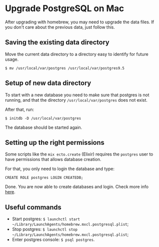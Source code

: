 # Upgrade PostgreSQL on Mac

After upgrading with homebrew, you may need to upgrade the data files.
If you don't care about the previous data, just follow this.

## Saving the existing data directory

Move the current data directory to a directory easy to identify for future usage.

```
$ mv /usr/local/var/postgres /usr/local/var/postgres9.5
```

## Setup of new data directory

To start with a new database you need to make sure that postgres is not running,
and that the directory `/usr/local/var/postgres` does not exist.

After that, run:

```
$ initdb -D /usr/local/var/postgres
```

The database should be started again.

## Setting up the right permissions

Some scripts like the `mix ecto.create` (Elixir) requires the `postgres` user to have
permissions that allows database creation.

For that, you only need to login the database and type:

```
CREATE ROLE postgres LOGIN CREATEDB;
```

Done. You are now able to create databases and login. Check more info [here](http://www.phoenixframework.org/docs/mix-tasks#section--ecto-create-).

## Useful commands

- Start postgres: `$ launchctl start ~/Library/LaunchAgents/homebrew.mxcl.postgresql.plist`;
- Stop postgres: `$ launchctl stop ~/Library/LaunchAgents/homebrew.mxcl.postgresql.plist`;
- Enter postgres console: `$ psql postgres`.
